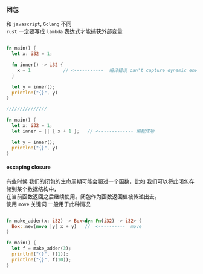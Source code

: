 ### 闭包  

和 `javascript`, `Golang` 不同  
`rust` 一定要写成 `lambda` 表达式才能捕获外部变量  

```rs

fn main() {
  let x: i32 = 1;

  fn inner() -> i32 {
    x + 1            // <-----------  编译错误 can't capture dynamic enviroment in a fn item
  }

  let y = inner();
  println!("{}", y)
}

///////////////

fn main() {
  let x: i32 = 1;
  let inner = || { x + 1 };   // <------------- 编程成功

  let y = inner();
  println!("{}", y)
}


```


#### escaping closure 

有些时候 我们的闭包的生命周期可能会超过一个函数，比如 我们可以将此闭包存储到某个数据结构中，  
在当前函数返回之后继续使用。闭包作为函数返回值被传递出去。  
使用 `move` 关键词 一般用于此种情况

```rs

fn make_adder(x: i32) -> Box<dyn Fn(i32) -> i32> {
  Box::new(move |y| x + y)   //  <----------  move
}

fn main() {
  let f = make_adder(3);
  println!("{}", f(1));
  println!("{}", f(10));
}

```




